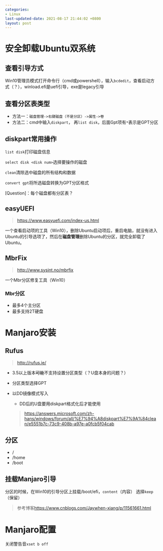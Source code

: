 ```yaml
---
categories:
- Linux
last-updated-date: 2021-08-17 21:44:02 +0800
layout: post
---
```


# 安全卸载Ubuntu双系统

## 查看引导方式

Win10管理员模式打开命令行（cmd或powershell），输入`bcdedit`，查看启动方式（？），winload.efi是uefi引导，exe是legacy引导

## 查看分区表类型

* 方法一：`磁盘管理->右键磁盘（不是分区）->属性->卷`
* 方法二：cmd中输入`diskpart`， 再`list disk`，后面Gpt项有`*`表示是GPT分区

## diskpart常用操作

`list disk`打印磁盘信息

`select disk <disk num>`选择要操作的磁盘

`clean`清除选中磁盘的所有结构和数据

`convert gpt`将所选磁盘转换为GPT分区格式

[Question]：每个磁盘都有分区表？

## easyUEFI

> <https://www.easyuefi.com/index-us.html>

一个查看启动项的工具（Win10），删除Ubuntu启动项后，重启电脑，就没有进入Ubuntu的引导选项了，然后在**磁盘管理**删除Ubuntu的分区，就完全卸载了Ubuntu。

## MbrFix

> <http://www.sysint.no/mbrfix>

一个Mbr分区修复工具（Win10）

### Mbr分区

* 最多4个主分区
* 最多支持2T硬盘



# Manjaro安装

## Rufus

> <http://rufus.ie/>

* 3.5以上版本~~可能~~不支持设置分区类型（？U盘本身的问题？）
* 分区类型选择GPT
* 以DD镜像模式写入
  
  * DD后的U盘要用diskpart格式化后才能使用
  
  > <https://answers.microsoft.com/zh-hans/windows/forum/all/%E7%94%A8diskpart%E7%9A%84clean/e5551b7c-73c9-408b-a97e-a0fcb5f04cab>

## 分区

* /
* /home
* /boot

## 挂载Manjaro引导

分区的时候，在Win10的引导分区上挂载/boot/efi，`content`（内容） 选择`keep`（保留）

> 参考博客<https://www.cnblogs.com/Jaywhen-xiang/p/11561661.html>

# Manjaro配置

关闭警告音`xset b off`